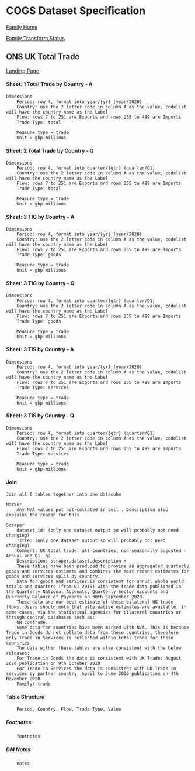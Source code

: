 # COGS Dataset Specification

[Family Home](https://gss-cogs.github.io/family-trade/datasets/specmenu.html)

[Family Transform Status](https://gss-cogs.github.io/family-trade/datasets/index.html)

## ONS UK Total Trade

[Landing Page](https://www.ons.gov.uk/businessindustryandtrade/internationaltrade/datasets/uktotaltradeallcountriesnonseasonallyadjusted)

#### Sheet: 1 Total Trade by Country - A

	Dimensions
		Period: row 4, format into year/{yr} (year/2020)
		Country: use the 2 letter code in column A as the value, codelist will have the country name as the Label
		Flow: rows 7 to 251 are Exports and rows 255 to 499 are Imports
		Trade Type: total

		Measure type = trade
		Unit = gbp-millions

#### Sheet: 2 Total Trade by Country - Q

	Dimensions
		Period: row 4, format into quarter/{qtr} (quarter/Q1)
		Country: use the 2 letter code in column A as the value, codelist will have the country name as the Label
		Flow: rows 7 to 251 are Exports and rows 255 to 499 are Imports
		Trade Type: total

		Measure type = trade
		Unit = gbp-millions

#### Sheet: 3 TIG by Country - A

	Dimensions
		Period: row 4, format into year/{yr} (year/2020)
		Country: use the 2 letter code in column A as the value, codelist will have the country name as the Label
		Flow: rows 7 to 251 are Exports and rows 255 to 499 are Imports
		Trade Type: goods

		Measure type = trade
		Unit = gbp-millions

#### Sheet: 3 TIG by Country - Q

	Dimensions
		Period: row 4, format into quarter/{qtr} (quarter/Q1)
		Country: use the 2 letter code in column A as the value, codelist will have the country name as the Label
		Flow: rows 7 to 251 are Exports and rows 255 to 499 are Imports
		Trade Type: goods

		Measure type = trade
		Unit = gbp-millions

#### Sheet: 3 TIS by Country - A

	Dimensions
		Period: row 4, format into year/{yr} (year/2020)
		Country: use the 2 letter code in column A as the value, codelist will have the country name as the Label
		Flow: rows 7 to 251 are Exports and rows 255 to 499 are Imports
		Trade Type: services

		Measure type = trade
		Unit = gbp-millions

#### Sheet: 3 TIS by Country - Q

	Dimensions
		Period: row 4, format into quarter/{qtr} (quarter/Q1)
		Country: use the 2 letter code in column A as the value, codelist will have the country name as the Label
		Flow: rows 7 to 251 are Exports and rows 255 to 499 are Imports
		Trade Type: services

		Measure type = trade
		Unit = gbp-millions

#### Join

	Join all 6 tables together into one datacube

	Marker
		Any N/A values put not-collated in cell . Description also explains the reason for this

	Scraper
		dataset_id: (only one dataset output so will probably not need changing)
		Title: (only one dataset output so will probably not need changing)
		Comment: UK total trade: all countries, non-seasonally adjusted - Annual and Q1, q2
		Description: scraper.dataset.description +
		These tables have been produced to provide an aggregated quarterly goods and services estimate and combines the most recent estimates for goods and services split by country.
		Data for goods and services is consistent for annual whole world totals and quarters (from Q1 2016) with the trade data published in the Quarterly National Accounts, Quarterly Sector Accounts and Quarterly Balance of Payments on 30th September 2020.
		These data are our best estimate of these bilateral UK trade flows. Users should note that alternative estimates are available, in some cases, via the statistical agencies for bilateral countries or through central databases such as:
		UN Comtrade.
		Some data for countries have been marked with N/A. This is because Trade in Goods do not collate data from these countries, therefore only Trade in Services is reflected within total trade for these countries
		The data within these tables are also consistent with the below releases:	
		For Trade in Goods the data is consistent with UK Trade: August 2020 publication on 9th October 2020
		For Trade in Services the data is consistent with UK Trade in services by partner country: April to June 2020 publication on 4th November 2020
		Family: trade

#### Table Structure

		Period, Country, Flow, Trade Type, Value

##### Footnotes

		footnotes

##### DM Notes

		notes


